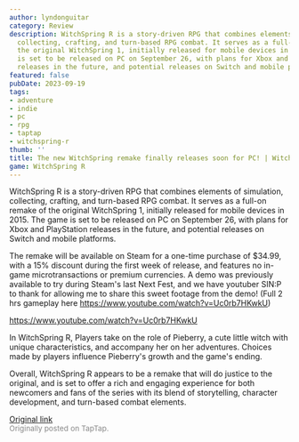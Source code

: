 ```yaml
---
author: lyndonguitar
category: Review
description: WitchSpring R is a story-driven RPG that combines elements of simulation,
  collecting, crafting, and turn-based RPG combat. It serves as a full-on remake of
  the original WitchSpring 1, initially released for mobile devices in 2015. The game
  is set to be released on PC on September 26, with plans for Xbox and PlayStation
  releases in the future, and potential releases on Switch and mobile platforms.
featured: false
pubDate: 2023-09-19
tags:
- adventure
- indie
- pc
- rpg
- taptap
- witchspring-r
thumb: ''
title: The new WitchSpring remake finally releases soon for PC! | WitchSpring R
game: WitchSpring R
---
```

WitchSpring R is a story-driven RPG that combines elements of simulation, collecting, crafting, and turn-based RPG combat. It serves as a full-on remake of the original WitchSpring 1, initially released for mobile devices in 2015. The game is set to be released on PC on September 26, with plans for Xbox and PlayStation releases in the future, and potential releases on Switch and mobile platforms.

The remake will be available on Steam for a one-time purchase of $34.99, with a 15% discount during the first week of release, and features no in-game microtransactions or premium currencies. A demo was previously available to try during Steam's last Next Fest, and we have youtuber SIN:P to thank for allowing me to share this sweet footage from the demo! (Full 2 hrs gameplay here https://www.youtube.com/watch?v=Uc0rb7HKwkU)

https://www.youtube.com/watch?v=Uc0rb7HKwkU

In WitchSpring R, Players take on the role of Pieberry, a cute little witch with unique characteristics, and accompany her on her adventures. Choices made by players influence Pieberry's growth and the game's ending.

Overall, WitchSpring R appears to be a remake that will do justice to the original, and is set to offer a rich and engaging experience for both newcomers and fans of the series with its blend of storytelling, character development, and turn-based combat elements.

[Original link](https://www.taptap.io/post/6316077)<br><span style="font-size: 0.95em; color: #888;">Originally posted on TapTap.</span>